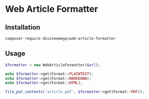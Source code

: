 # Web Article Formatter

## Installation

```
composer require divineomega/web-article-formatter
```

## Usage

```php
$formatter = new WebArticleFormatter($url);

echo $formatter->get(Format::PLAINTEXT);
echo $formatter->get(Format::MARKDOWN);
echo $formatter->get(Format::HTML);

file_put_contents('article.pdf', $formatter->get(Format::PDF));

```